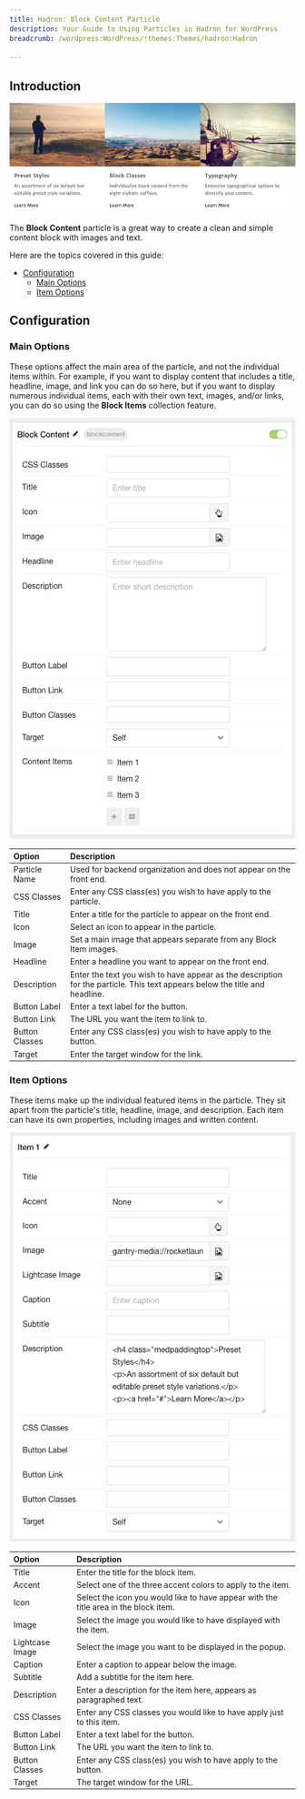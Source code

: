 ```yaml
---
title: Hadron: Block Content Particle
description: Your Guide to Using Particles in Hadron for WordPress
breadcrumb: /wordpress:WordPress/!themes:Themes/hadron:Hadron

---
```


## Introduction

![Particle Block](assets/particle_block.png)

The **Block Content** particle is a great way to create a clean and simple content block with images and text.

Here are the topics covered in this guide:

* [Configuration](#configuration)
  * [Main Options](#main-options)
  * [Item Options](#item-options)

## Configuration

### Main Options

These options affect the main area of the particle, and not the individual items within. For example, if you want to display content that includes a title, headline, image, and link you can do so here, but if you want to display numerous individual items, each with their own text, images, and/or links, you can do so using the **Block Items** collection feature.

![Particle Block](assets/particle_block2.png)

| Option         | Description                                                                                                                 |
| :------------- | :-------------------------------------------------------------------------------------------------------------------------- |
| Particle Name  | Used for backend organization and does not appear on the front end.                                                         |
| CSS Classes    | Enter any CSS class(es) you wish to have apply to the particle.                                                             |
| Title          | Enter a title for the particle to appear on the front end.                                                                  |
| Icon           | Select an icon to appear in the particle.                                                                                   |
| Image          | Set a main image that appears separate from any Block Item images.                                                          |
| Headline       | Enter a headline you want to appear on the front end.                                                                       |
| Description    | Enter the text you wish to have appear as the description for the particle. This text appears below the title and headline. |
| Button Label   | Enter a text label for the button.                                                                                          |
| Button Link    | The URL you want the item to link to.                                                                                       |
| Button Classes | Enter any CSS class(es) you wish to have apply to the button.                                                               |
| Target         | Enter the target window for the link.                                                                                       |

### Item Options

These items make up the individual featured items in the particle. They sit apart from the particle's title, headline, image, and description. Each item can have its own properties, including images and written content.

![Particle Block](assets/particle_block3.png)

| Option          | Description                                                                          |
| :-------------- | :----------------------------------------------------------------------------------- |
| Title           | Enter the title for the block item.                                                  |
| Accent          | Select one of the three accent colors to apply to the item.                          |
| Icon            | Select the icon you would like to have appear with the title area in the block item. |
| Image           | Select the image you would like to have displayed with the item.                     |
| Lightcase Image | Select the image you want to be displayed in the popup.                              |
| Caption         | Enter a caption to appear below the image.                                           |
| Subtitle        | Add a subtitle for the item here.                                                    |
| Description     | Enter a description for the item here, appears as paragraphed text.                  |
| CSS Classes     | Enter any CSS classes you would like to have apply just to this item.                |
| Button Label    | Enter a text label for the button.                                                   |
| Button Link     | The URL you want the item to link to.                                                |
| Button Classes  | Enter any CSS class(es) you wish to have apply to the button.                        |
| Target          | The target window for the URL.                                                       |